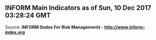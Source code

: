 ## INFORM Main Indicators as of Sun, 10 Dec 2017 03:28:24 GMT

Source: **INFORM (Index For Risk Management) - http://www.inform-index.org**